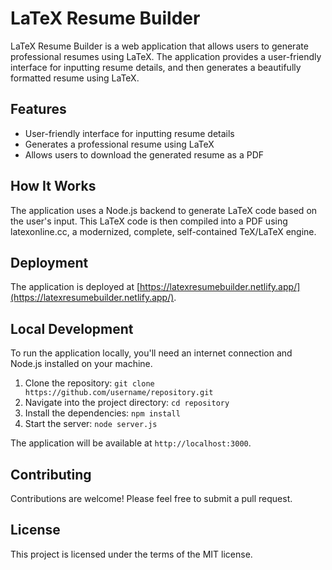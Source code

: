# LaTeX Resume Builder

LaTeX Resume Builder is a web application that allows users to generate professional resumes using LaTeX. The application provides a user-friendly interface for inputting resume details, and then generates a beautifully formatted resume using LaTeX.

## Features

- User-friendly interface for inputting resume details
- Generates a professional resume using LaTeX
- Allows users to download the generated resume as a PDF

## How It Works

The application uses a Node.js backend to generate LaTeX code based on the user's input. This LaTeX code is then compiled into a PDF using latexonline.cc, a modernized, complete, self-contained TeX/LaTeX engine.

## Deployment

The application is deployed at [https://latexresumebuilder.netlify.app/](https://latexresumebuilder.netlify.app/).

## Local Development

To run the application locally, you'll need an internet connection and Node.js installed on your machine.

1. Clone the repository: `git clone https://github.com/username/repository.git`
2. Navigate into the project directory: `cd repository`
3. Install the dependencies: `npm install`
4. Start the server: `node server.js`

The application will be available at `http://localhost:3000`.

## Contributing

Contributions are welcome! Please feel free to submit a pull request.

## License

This project is licensed under the terms of the MIT license.
